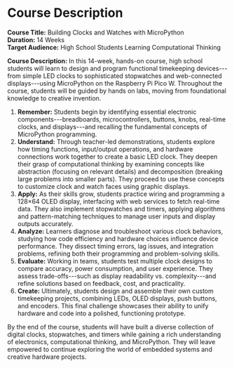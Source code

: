 # Course Description

**Course Title:** Building Clocks and Watches with MicroPython<br/>
**Duration:** 14 Weeks<br/>
**Target Audience:** High School Students Learning Computational Thinking

**Course Description:**
In this 14-week, hands-on course, high school students will learn to design and program functional timekeeping devices---from simple LED clocks to sophisticated stopwatches and web-connected displays---using MicroPython on the Raspberry Pi Pico W. Throughout the course, students will be guided by hands on labs, moving from foundational knowledge to creative invention.

1.  **Remember:** Students begin by identifying essential electronic components---breadboards, microcontrollers, buttons, knobs, real-time clocks, and displays---and recalling the fundamental concepts of MicroPython programming.
2.  **Understand:** Through teacher-led demonstrations, students explore how timing functions, input/output operations, and hardware connections work together to create a basic LED clock. They deepen their grasp of computational thinking by examining concepts like abstraction (focusing on relevant details) and decomposition (breaking large problems into smaller parts).  They proceed to use these concepts to customize clock and watch faces using graphic displays.
3.  **Apply:** As their skills grow, students practice wiring and programming a 128×64 OLED display, interfacing with web services to fetch real-time data. They also implement stopwatches and timers, applying algorithms and pattern-matching techniques to manage user inputs and display outputs accurately.
4.  **Analyze:** Learners diagnose and troubleshoot various clock behaviors, studying how code efficiency and hardware choices influence device performance. They dissect timing errors, lag issues, and integration problems, refining both their programming and problem-solving skills.
5.  **Evaluate:** Working in teams, students test multiple clock designs to compare accuracy, power consumption, and user experience. They assess trade-offs---such as display readability vs. complexity---and refine solutions based on feedback, cost, and practicality.
6.  **Create:** Ultimately, students design and assemble their own custom timekeeping projects, combining LEDs, OLED displays, push buttons, and encoders. This final challenge showcases their ability to unify hardware and code into a polished, functioning prototype.

By the end of the course, students will have built a diverse collection of digital clocks, stopwatches, and timers while gaining a rich understanding of electronics, computational thinking, and MicroPython. They will leave empowered to continue exploring the world of embedded systems and creative hardware projects.